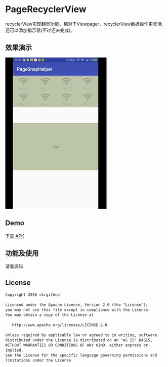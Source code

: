 # PageRecyclerView
recyclerView实现翻页功能。相对于Viewpager，recyclerView数据操作更灵活,还可以添加指示器(不过还未完成)。

## 效果演示

![image](screenRecorder/Screenshot_1.gif)

## Demo
[下载 APK](apk/app-debug.apk)

## 功能及使用
请看源码

License
-------

    Copyright 2018 ckrgithub

    Licensed under the Apache License, Version 2.0 (the "License");
    you may not use this file except in compliance with the License.
    You may obtain a copy of the License at

       http://www.apache.org/licenses/LICENSE-2.0

    Unless required by applicable law or agreed to in writing, software
    distributed under the License is distributed on an "AS IS" BASIS,
    WITHOUT WARRANTIES OR CONDITIONS OF ANY KIND, either express or implied.
    See the License for the specific language governing permissions and
    limitations under the License.
